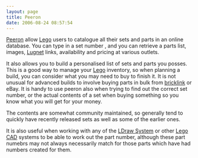 ```yaml
---
layout: page
title: Peeron
date: 2006-08-24 08:57:54
---
```

<p><a class="wiki" href="tiki-directory_redirect.php?siteId=24" rel="">Peeron</a> allow <a class="wiki" href="/wiki/lego.html" title="The best known construction toy">Lego</a> users to catalogue all their sets and parts in an online database. You can type in a set number , and you can retrieve a parts list, images, <a class="wiki" href="/wiki/lugnet.html" title="Lego Users Group Network">Lugnet</a> links, availability and pricing at various outlets.
</p>
<p>It also allows you to build a personalised list of sets and parts you posses. This is a good way to manage your <a class="wiki" href="/wiki/lego.html" title="The best known construction toy">Lego</a> inventory, so when planning a build, you can consider what you may need to buy to finish it. It is not unusual for advanced builds to involve buying parts in bulk from <a class="wiki" href="/wiki/bricklink.html" title="Lego Trading Commnity">bricklink</a> or eBay. It is handy to use peeron also when trying to find out the correct set number, or the actual contents of a set when buying something so you know what you will get for your money.
</p>
<p>The contents are somewhat community maintained, so generally tend to quickly have recently released sets as well as some of the earlier ones.
</p>
<p>It is also useful when working with any of the <a class="wiki" href="/wiki/ldraw_system.html" title="The primary system for CAD representation of Lego parts">LDraw System</a> or other <a class="wiki" href="/wiki/lego.html" title="The best known construction toy">Lego</a> <a class="wiki" href="/wiki/cad.html" title="Computer Aided Design">CAD</a> systems to be able to work out the part number, although these part numebrs may not always necessarily match for those parts which have had numbers created for them.
</p>
